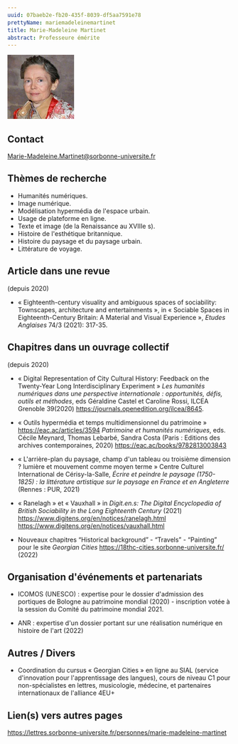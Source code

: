 ```yaml
---
uuid: 07baeb2e-fb20-435f-8039-df5aa7591e78
prettyName: mariemadeleinemartinet
title: Marie-Madeleine Martinet
abstract: Professeure émérite
---
```



![small](Martinet_Marie-Madeleine.jpg)

## Contact

 <Marie-Madeleine.Martinet@sorbonne-universite.fr>

## Thèmes de recherche

- Humanités numériques.
- Image numérique.
- Modélisation hypermédia de l'espace urbain.
- Usage de plateforme en ligne.
-	Texte et image (de la Renaissance au XVIIIe s).
-	Histoire de l'esthétique britannique.
- Histoire du paysage et du paysage urbain.
-	Littérature de voyage.

## Article dans une revue

 (depuis 2020)

- « Eighteenth-century visuality and ambiguous spaces of sociability: Townscapes, architecture and entertainments », in « Sociable Spaces in Eighteenth-Century Britain: A Material and Visual Experience », *Etudes Anglaises* 74/3 (2021): 317-35.

## Chapitres dans un ouvrage collectif

 (depuis 2020)
 
- « Digital Representation of City Cultural History: Feedback on the Twenty-Year Long Interdisciplinary Experiment » *Les humanités numériques dans une perspective internationale : opportunités, défis, outils et méthodes*, eds Géraldine Castel et Caroline Rossi, ILCEA Grenoble 39(2020) https://journals.openedition.org/ilcea/8645. 

- « Outils hypermédia et temps multidimensionnel du patrimoine » https://eac.ac/articles/3594 *Patrimoine et humanités numériques*, eds. Cécile Meynard, Thomas Lebarbé, Sandra Costa (Paris : Editions des archives contemporaines, 2020) https://eac.ac/books/9782813003843 

- « L'arrière-plan du paysage, champ d'un tableau ou troisième dimension ? lumière et mouvement comme moyen terme » Centre Culturel International de Cérisy-la-Salle, *Écrire et peindre le paysage (1750-1825) : la littérature artistique sur le paysage en France et en Angleterre* (Rennes : PUR, 2021) 

- « Ranelagh » et « Vauxhall » in *Digit.en.s: The Digital Encyclopedia of British Sociability in the Long Eighteenth Century* (2021) https://www.digitens.org/en/notices/ranelagh.html https://www.digitens.org/en/notices/vauxhall.html 

- Nouveaux chapitres “Historical background” - “Travels” - “Painting” pour le site *Georgian Cities* https://18thc-cities.sorbonne-universite.fr/ (2022)

## Organisation d'événements et partenariats

- ICOMOS (UNESCO) : expertise pour le dossier d'admission des portiques de Bologne au patrimoine mondial (2020) - inscription votée à la session du Comité du patrimoine mondial 2021. 

- ANR : expertise d'un dossier portant sur une réalisation numérique en histoire de l'art (2022)

## Autres / Divers

- Coordination du cursus « Georgian Cities » en ligne au SIAL (service d'innovation pour l'apprentissage des langues), cours de niveau C1 pour non-spécialistes en lettres, musicologie, médecine, et partenaires internationaux de l'alliance 4EU+

## Lien(s) vers autres pages

 https://lettres.sorbonne-universite.fr/personnes/marie-madeleine-martinet


